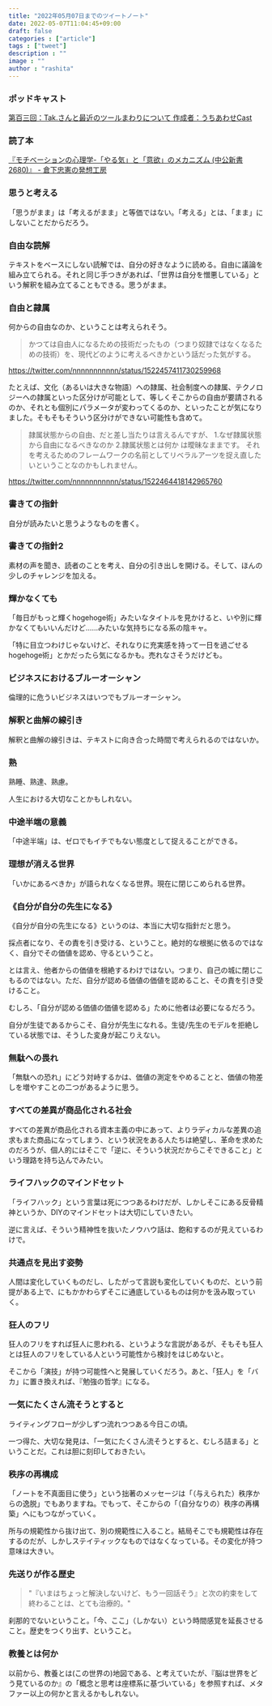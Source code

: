 ```yaml
---
title: "2022年05月07日までのツイートノート"
date: 2022-05-07T11:04:45+09:00
draft: false
categories : ["article"]
tags : ["tweet"]
description : ""
image : ""
author : "rashita"
---
```

### ポッドキャスト

[第百三回：Tak.さんと最近のツールまわりについて 作成者：うちあわせCast](https://anchor.fm/rashita/episodes/Tak-e1i3oe9)

### 読了本

[『モチべーションの心理学-「やる気」と「意欲」のメカニズム (中公新書 2680)』 - 倉下忠憲の発想工房](https://scrapbox.io/rashitamemo/%E3%80%8E%E3%83%A2%E3%83%81%E3%81%B9%E3%83%BC%E3%82%B7%E3%83%A7%E3%83%B3%E3%81%AE%E5%BF%83%E7%90%86%E5%AD%A6-%E3%80%8C%E3%82%84%E3%82%8B%E6%B0%97%E3%80%8D%E3%81%A8%E3%80%8C%E6%84%8F%E6%AC%B2%E3%80%8D%E3%81%AE%E3%83%A1%E3%82%AB%E3%83%8B%E3%82%BA%E3%83%A0_(%E4%B8%AD%E5%85%AC%E6%96%B0%E6%9B%B8_2680)%E3%80%8F)

### 思うと考える

「思うがまま」は「考えるがまま」と等価ではない。「考える」とは、「まま」にしないことだからだろう。

### 自由な読解

テキストをベースにしない読解では、自分の好きなように読める。自由に議論を組み立てられる。それと同じ手つきがあれば、「世界は自分を憎悪している」という解釈を組み立てることもできる。思うがまま。

### 自由と隷属

何からの自由なのか、ということは考えられそう。

>かつては自由人になるための技術だったもの（つまり奴隷ではなくなるための技術）を、現代どのように考えるべきかという話だった気がする。

https://twitter.com/nnnnnnnnnnn/status/1522457411730259968


たとえば、文化（あるいは大きな物語）への隷属、社会制度への隷属、テクノロジーへの隷属といった区分けが可能として、等しくそこからの自由が要請されるのか、それとも個別にパラメータが変わってくるのか、といったことが気になりました。そもそもそういう区分けができない可能性も含めて。

>隷属状態からの自由、だと差し当たりは言えるんですが、
>1.なぜ隷属状態から自由になるべきなのか
>2.隷属状態とは何か
>は曖昧なままです。
>それを考えるためのフレームワークの名前としてリベラルアーツを捉え直したいということなのかもしれません。

https://twitter.com/nnnnnnnnnnn/status/1522464418142965760

### 書きての指針

自分が読みたいと思うようなものを書く。

### 書きての指針2
 
素材の声を聞き、読者のことを考え、自分の引き出しを開ける。そして、ほんの少しのチャレンジを加える。

### 輝かなくても

「毎日がもっと輝くhogehoge術」みたいなタイトルを見かけると、いや別に輝かなくてもいいんだけど……みたいな気持ちになる系の陰キャ。

「特に目立つわけじゃないけど、それなりに充実感を持って一日を過ごせるhogehoge術」とかだったら気になるかも。売れなさそうだけども。

### ビジネスにおけるブルーオーシャン

倫理的に危ういビジネスはいつでもブルーオーシャン。

### 解釈と曲解の線引き

解釈と曲解の線引きは、テキストに向き合った時間で考えられるのではないか。

### 熟

熟睡、熟達、熟慮。

人生における大切なことかもしれない。

### 中途半端の意義

「中途半端」は、ゼロでもイチでもない態度として捉えることができる。

### 理想が消える世界

「いかにあるべきか」が語られなくなる世界。現在に閉じこめられる世界。

### 《自分が自分の先生になる》

《自分が自分の先生になる》というのは、本当に大切な指針だと思う。

採点者になり、その責を引き受ける、ということ。絶対的な根拠に依るのではなく、自分でその価値を認め、守るということ。

とは言え、他者からの価値を根絶するわけではない。つまり、自己の城に閉じこもるのではない。ただ、自分が認める価値の価値を認めること、その責を引き受けること。

むしろ、「自分が認める価値の価値を認める」ために他者は必要になるだろう。

自分が生徒であるからこそ、自分が先生になれる。生徒/先生のモデルを拒絶している状態では、そうした変身が起こりえない。

### 無駄への畏れ

「無駄への恐れ」にどう対峙するかは、価値の測定をやめることと、価値の物差しを増やすことの二つがあるように思う。

### すべての差異が商品化される社会

すべての差異が商品化される資本主義の中にあって、よりラディカルな差異の追求もまた商品になってしまう、という状況をある人たちは絶望し、革命を求めたのだろうが、個人的にはそこで「逆に、そういう状況だからこそできること」という理路を持ち込んでみたい。

### ライフハックのマインドセット

「ライフハック」という言葉は死につつあるわけだが、しかしそこにある反骨精神というか、DIYのマインドセットは大切にしていきたい。

逆に言えば、そういう精神性を抜いたノウハウ話は、飽和するのが見えているわけで。

### 共通点を見出す姿勢

人間は変化していくものだし、したがって言説も変化していくものだ、という前提がある上で、にもかかわらずそこに通底しているものは何かを汲み取っていく。

### 狂人のフリ

狂人のフリをすれば狂人に思われる、というような言説があるが、そもそも狂人とは狂人のフリをしている人という可能性から検討をはじめないと。

そこから「演技」が持つ可能性へと発展していくだろう。あと、「狂人」を「バカ」に置き換えれば、『勉強の哲学』になる。

### 一気にたくさん流そうとすると

ライティングフローが少しずつ流れつつある今日この頃。

一つ得た、大切な発見は、「一気にたくさん流そうとすると、むしろ詰まる」ということだ。これは胆に刻印しておきたい。

### 秩序の再構成

「ノートを不真面目に使う」という拙著のメッセージは「（与えられた）秩序からの逸脱」でもありますね。でもって、そこからの「（自分なりの）秩序の再構築」へにもつながっていく。

所与の規範性から抜け出て、別の規範性に入ること。結局そこでも規範性は存在するのだが、しかしステイティックなものではなくなっている。その変化が持つ意味は大きい。

### 先送りが作る歴史


>"『いまはちょっと解決しないけど、もう一回話そう』と次の約束をして終わることは、とても治療的。"

刹那的でないということ。「今、ここ」（しかない）という時間感覚を延長させること。歴史をつくり出す、ということ。

### 教養とは何か

以前から、教養とは(この世界の)地図である、と考えていたが、『脳は世界をどう見ているのか』の「概念と思考は座標系に基づいている」を参照すれば、メタファー以上の何かと言えるかもしれない。